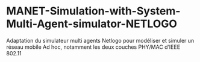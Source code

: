 # MANET-Simulation-with-System-Multi-Agent-simulator-NETLOGO
Adaptation du simulateur multi agents Netlogo pour modéliser et simuler un réseau mobile Ad hoc, notamment les deux couches PHY/MAC d’IEEE 802.11
